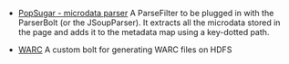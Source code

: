 * [PopSugar  - microdata parser](https://github.com/PopSugar/storm-crawler-extensions/tree/master/microdata-parser) A ParseFilter to be plugged in with the ParserBolt (or the JSoupParser). It extracts all the microdata stored in the page and adds it to the metadata map using a key-dotted path.

* [WARC](https://github.com/DigitalPebble/sc-warc) A custom bolt for generating WARC files on HDFS